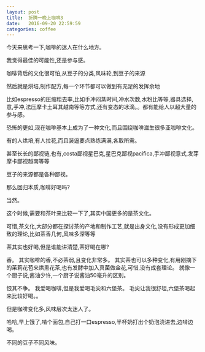 ```yaml
---
layout: post
title:  折腾一晚上咖啡3
date:   2016-09-20 22:59:59
categories: coffee
---
```


今天来思考一下,咖啡的迷人在什么地方。

我觉得最佳的可能性,还是参与感。

咖啡背后的文化很可怕,从豆子的分类,风味轮,到豆子的来源

然后就是烘培,制作配方,每一个环节都可以做到有充足的发挥余地

比如espresso的压缩粗去率,比如手冲闷蒸时间,冲水次数,水粉比等等,器具选择,意,手冲,法压摩卡土耳其越南等等方式,还有变态的冰滴。。都有能给人以超大量的参与感。

恐怖的更如,现在咖啡基本上成为了一种文化,而且围绕咖啡滋生很多亚咖啡文化。

有的人烘培,有人拉花,而且装逼要点熟练满满,各取所需。

甚至长长的鄙视链,也有,costa鄙视星巴克,星巴克鄙视pacifica,手冲鄙视意式,发芽摩卡鄙视越南等等

豆子的来源都是各种鄙视。

那么回归本质,咖啡好喝吗?

当然。

这个时候,需要和茶叶来比较一下了,其实中国更多的是茶文化。

可惜,茶文化,大部分都在探讨茶的产地和制作工艺,就是出身文化,没有形成更加细致的理论,比如茶香几何,风味多深等等

茶其实也好喝,但是谁能讲清楚,茶好喝在哪?

香。
其实咖啡的香,不必茶弱,且变化非常多。
其实茶也可以多种变化,有用刚摘下的茉莉花苞来烘熏花茶,也有发酵中加入真菌做金花,可惜,没有成套理论。
就像一个厨子说,酱油少许,一个厨子说酱油50毫升的区别。

恨其不争。
我爱喝咖啡,但是我爱喝毛尖和六堡茶。
毛尖让我很舒坦,六堡茶喝起来比较好喝。。

但是咖啡变化多,风味层次太迷人了。

哈哈,早上饿了,啃个面包,自己打一口espresso,半杯奶打出个奶泡浇进去,边啃边喝。

不同的豆子不同风味。



















